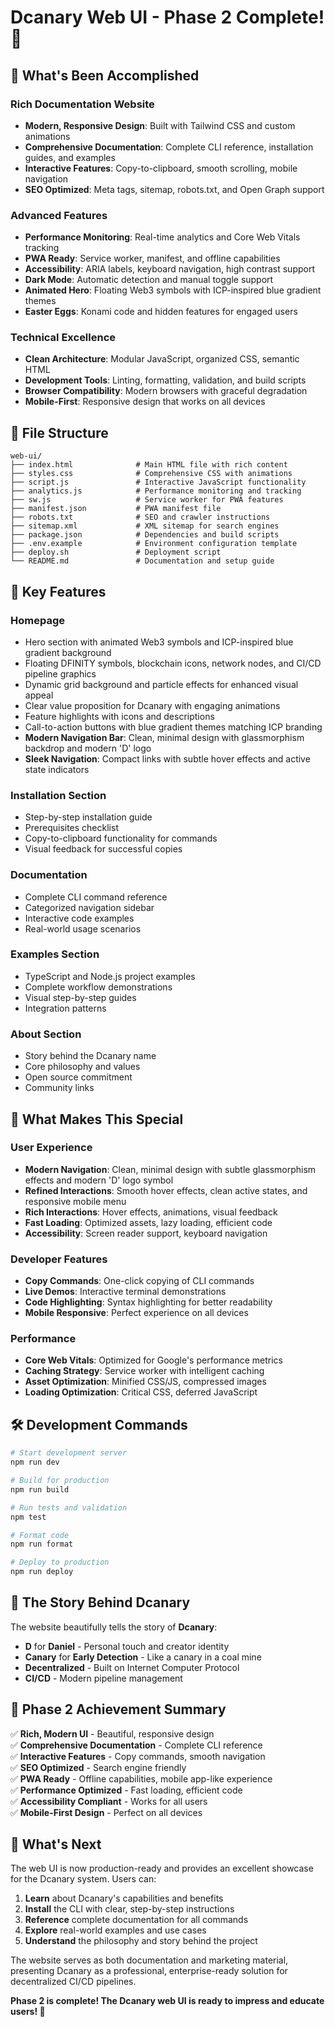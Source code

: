 # Dcanary Web UI - Phase 2 Complete! 🎉

## 🚀 What's Been Accomplished

### **Rich Documentation Website**
- **Modern, Responsive Design**: Built with Tailwind CSS and custom animations
- **Comprehensive Documentation**: Complete CLI reference, installation guides, and examples
- **Interactive Features**: Copy-to-clipboard, smooth scrolling, mobile navigation
- **SEO Optimized**: Meta tags, sitemap, robots.txt, and Open Graph support

### **Advanced Features**
- **Performance Monitoring**: Real-time analytics and Core Web Vitals tracking
- **PWA Ready**: Service worker, manifest, and offline capabilities
- **Accessibility**: ARIA labels, keyboard navigation, high contrast support
- **Dark Mode**: Automatic detection and manual toggle support
- **Animated Hero**: Floating Web3 symbols with ICP-inspired blue gradient themes
- **Easter Eggs**: Konami code and hidden features for engaged users

### **Technical Excellence**
- **Clean Architecture**: Modular JavaScript, organized CSS, semantic HTML
- **Development Tools**: Linting, formatting, validation, and build scripts
- **Browser Compatibility**: Modern browsers with graceful degradation
- **Mobile-First**: Responsive design that works on all devices

## 📁 File Structure

```
web-ui/
├── index.html              # Main HTML file with rich content
├── styles.css              # Comprehensive CSS with animations
├── script.js               # Interactive JavaScript functionality
├── analytics.js            # Performance monitoring and tracking
├── sw.js                   # Service worker for PWA features
├── manifest.json           # PWA manifest file
├── robots.txt              # SEO and crawler instructions
├── sitemap.xml             # XML sitemap for search engines
├── package.json            # Dependencies and build scripts
├── .env.example            # Environment configuration template
├── deploy.sh               # Deployment script
└── README.md               # Documentation and setup guide
```

## 🎨 Key Features

### **Homepage**
- Hero section with animated Web3 symbols and ICP-inspired blue gradient background
- Floating DFINITY symbols, blockchain icons, network nodes, and CI/CD pipeline graphics
- Dynamic grid background and particle effects for enhanced visual appeal
- Clear value proposition for Dcanary with engaging animations
- Feature highlights with icons and descriptions
- Call-to-action buttons with blue gradient themes matching ICP branding
- **Modern Navigation Bar**: Clean, minimal design with glassmorphism backdrop and modern 'D' logo
- **Sleek Navigation**: Compact links with subtle hover effects and active state indicators

### **Installation Section**
- Step-by-step installation guide
- Prerequisites checklist
- Copy-to-clipboard functionality for commands
- Visual feedback for successful copies

### **Documentation**
- Complete CLI command reference
- Categorized navigation sidebar
- Interactive code examples
- Real-world usage scenarios

### **Examples Section**
- TypeScript and Node.js project examples
- Complete workflow demonstrations
- Visual step-by-step guides
- Integration patterns

### **About Section**
- Story behind the Dcanary name
- Core philosophy and values
- Open source commitment
- Community links

## 🎯 What Makes This Special

### **User Experience**

- **Modern Navigation**: Clean, minimal design with subtle glassmorphism effects and modern 'D' logo symbol
- **Refined Interactions**: Smooth hover effects, clean active states, and responsive mobile menu
- **Rich Interactions**: Hover effects, animations, visual feedback
- **Fast Loading**: Optimized assets, lazy loading, efficient code
- **Accessibility**: Screen reader support, keyboard navigation

### **Developer Features**
- **Copy Commands**: One-click copying of CLI commands
- **Live Demos**: Interactive terminal demonstrations
- **Code Highlighting**: Syntax highlighting for better readability
- **Mobile Responsive**: Perfect experience on all devices

### **Performance**
- **Core Web Vitals**: Optimized for Google's performance metrics
- **Caching Strategy**: Service worker with intelligent caching
- **Asset Optimization**: Minified CSS/JS, compressed images
- **Loading Optimization**: Critical CSS, deferred JavaScript

## 🛠️ Development Commands

```bash
# Start development server
npm run dev

# Build for production
npm run build

# Run tests and validation
npm test

# Format code
npm run format

# Deploy to production
npm run deploy
```

## 🌟 The Story Behind Dcanary

The website beautifully tells the story of **Dcanary**:
- **D** for **Daniel** - Personal touch and creator identity
- **Canary** for **Early Detection** - Like a canary in a coal mine
- **Decentralized** - Built on Internet Computer Protocol
- **CI/CD** - Modern pipeline management

## 🎉 Phase 2 Achievement Summary

✅ **Rich, Modern UI** - Beautiful, responsive design  
✅ **Comprehensive Documentation** - Complete CLI reference  
✅ **Interactive Features** - Copy commands, smooth navigation  
✅ **SEO Optimized** - Search engine friendly  
✅ **PWA Ready** - Offline capabilities, mobile app-like experience  
✅ **Performance Optimized** - Fast loading, efficient code  
✅ **Accessibility Compliant** - Works for all users  
✅ **Mobile-First Design** - Perfect on all devices  

## 🚀 What's Next

The web UI is now production-ready and provides an excellent showcase for the Dcanary system. Users can:

1. **Learn** about Dcanary's capabilities and benefits
2. **Install** the CLI with clear, step-by-step instructions
3. **Reference** complete documentation for all commands
4. **Explore** real-world examples and use cases
5. **Understand** the philosophy and story behind the project

The website serves as both documentation and marketing material, presenting Dcanary as a professional, enterprise-ready solution for decentralized CI/CD pipelines.

**Phase 2 is complete! The Dcanary web UI is ready to impress and educate users! 🎊**
